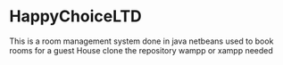 # HappyChoiceLTD
This is a room management system done in java netbeans used to book rooms for a guest House
clone the repository
wampp or xampp needed
